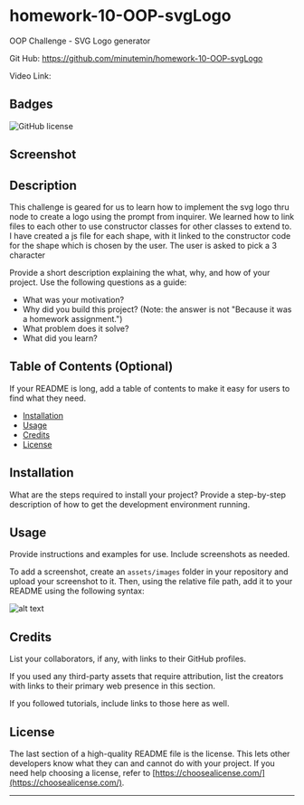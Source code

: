 # homework-10-OOP-svgLogo

OOP Challenge - SVG Logo generator

Git Hub: https://github.com/minutemin/homework-10-OOP-svgLogo

Video Link: 

## Badges
  ![GitHub license](https://img.shields.io/badge/license-MIT-blue.svg)

## Screenshot


## Description

This challenge is geared for us to learn how to implement the svg logo thru node to create a logo using the prompt from inquirer.  We learned how to link files to each other to use constructor classes for other classes to extend to.  I have created a js file for each shape, with it linked to the constructor code for the shape which is chosen by the user. The user is asked to pick a 3 character 


Provide a short description explaining the what, why, and how of your project. Use the following questions as a guide:

- What was your motivation?
- Why did you build this project? (Note: the answer is not "Because it was a homework assignment.")
- What problem does it solve?
- What did you learn?

## Table of Contents (Optional)

If your README is long, add a table of contents to make it easy for users to find what they need.

- [Installation](#installation)
- [Usage](#usage)
- [Credits](#credits)
- [License](#license)

## Installation

What are the steps required to install your project? Provide a step-by-step description of how to get the development environment running.

## Usage

Provide instructions and examples for use. Include screenshots as needed.

To add a screenshot, create an `assets/images` folder in your repository and upload your screenshot to it. Then, using the relative file path, add it to your README using the following syntax:

![alt text](assets/images/screenshot.png)

## Credits

List your collaborators, if any, with links to their GitHub profiles.

If you used any third-party assets that require attribution, list the creators with links to their primary web presence in this section.

If you followed tutorials, include links to those here as well.

## License

The last section of a high-quality README file is the license. This lets other developers know what they can and cannot do with your project. If you need help choosing a license, refer to [https://choosealicense.com/](https://choosealicense.com/).

---

